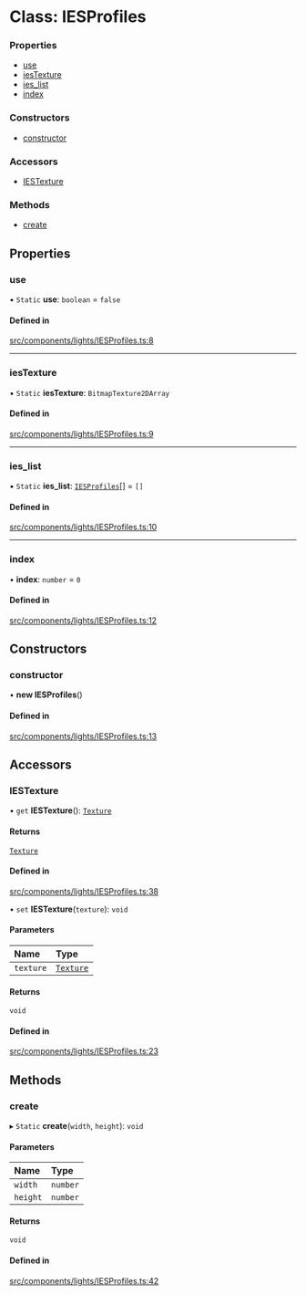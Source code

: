 # Class: IESProfiles


### Properties

- [use](IESProfiles.md#use)
- [iesTexture](IESProfiles.md#iestexture)
- [ies\_list](IESProfiles.md#ies_list)
- [index](IESProfiles.md#index)

### Constructors

- [constructor](IESProfiles.md#constructor)

### Accessors

- [IESTexture](IESProfiles.md#iestexture-1)

### Methods

- [create](IESProfiles.md#create)

## Properties

### use

▪ `Static` **use**: `boolean` = `false`

#### Defined in

[src/components/lights/IESProfiles.ts:8](https://github.com/Orillusion/orillusion/blob/main/src/components/lights/IESProfiles.ts#L8)

___

### iesTexture

▪ `Static` **iesTexture**: `BitmapTexture2DArray`

#### Defined in

[src/components/lights/IESProfiles.ts:9](https://github.com/Orillusion/orillusion/blob/main/src/components/lights/IESProfiles.ts#L9)

___

### ies\_list

▪ `Static` **ies\_list**: [`IESProfiles`](IESProfiles.md)[] = `[]`

#### Defined in

[src/components/lights/IESProfiles.ts:10](https://github.com/Orillusion/orillusion/blob/main/src/components/lights/IESProfiles.ts#L10)

___

### index

• **index**: `number` = `0`

#### Defined in

[src/components/lights/IESProfiles.ts:12](https://github.com/Orillusion/orillusion/blob/main/src/components/lights/IESProfiles.ts#L12)

## Constructors

### constructor

• **new IESProfiles**()

#### Defined in

[src/components/lights/IESProfiles.ts:13](https://github.com/Orillusion/orillusion/blob/main/src/components/lights/IESProfiles.ts#L13)

## Accessors

### IESTexture

• `get` **IESTexture**(): [`Texture`](Texture.md)

#### Returns

[`Texture`](Texture.md)

#### Defined in

[src/components/lights/IESProfiles.ts:38](https://github.com/Orillusion/orillusion/blob/main/src/components/lights/IESProfiles.ts#L38)

• `set` **IESTexture**(`texture`): `void`

#### Parameters

| Name | Type |
| :------ | :------ |
| `texture` | [`Texture`](Texture.md) |

#### Returns

`void`

#### Defined in

[src/components/lights/IESProfiles.ts:23](https://github.com/Orillusion/orillusion/blob/main/src/components/lights/IESProfiles.ts#L23)

## Methods

### create

▸ `Static` **create**(`width`, `height`): `void`

#### Parameters

| Name | Type |
| :------ | :------ |
| `width` | `number` |
| `height` | `number` |

#### Returns

`void`

#### Defined in

[src/components/lights/IESProfiles.ts:42](https://github.com/Orillusion/orillusion/blob/main/src/components/lights/IESProfiles.ts#L42)

